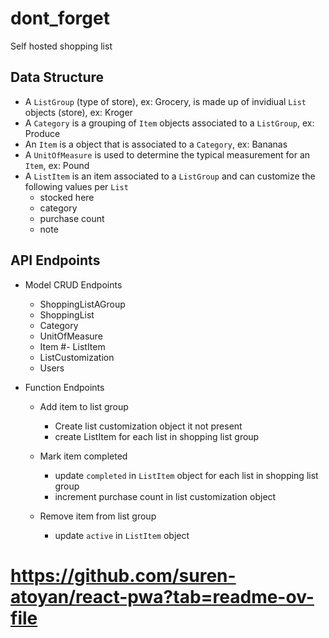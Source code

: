 # dont_forget

Self hosted shopping list

## Data Structure

- A `ListGroup` (type of store), ex: Grocery, is made up of invidiual `List` objects (store), ex: Kroger
- A `Category` is a grouping of `Item` objects associated to a `ListGroup`, ex: Produce
- An `Item` is a object that is associated to a `Category`, ex: Bananas
- A `UnitOfMeasure` is used to determine the typical measurement for an `Item`, ex: Pound
- A `ListItem` is an item associated to a `ListGroup` and can customize the following values per `List`
  - stocked here
  - category
  - purchase count
  - note

## API Endpoints

- Model CRUD Endpoints
  - ShoppingListAGroup
  - ShoppingList
  - Category
  - UnitOfMeasure
  - Item
    #- ListItem
  - ListCustomization
  - Users
- Function Endpoints

  - Add item to list group
    - Create list customization object it not present
    - create ListItem for each list in shopping list group
  - Mark item completed

    - update `completed` in `ListItem` object for each list in shopping list group
    - increment purchase count in list customization object

  - Remove item from list group
    - update `active` in `ListItem` object

# https://github.com/suren-atoyan/react-pwa?tab=readme-ov-file
